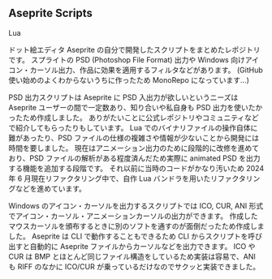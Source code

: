 ## Aseprite Scripts

<gh-repo-card name="Tsukina-7mochi/aseprite-scripts"></gh-repo-card>

<tech-tags>
Lua
</tech-tags>

ドット絵エディタ Aseprite の自分で開発したスクリプトをまとめたレポジトリです。
スプライトの PSD (Photoshop File Format) 出力や Windows 向けアイコン・カーソル出力、作品に効果を適用するフィルタなどがあります。
(GitHub 使い始めのよくわからないうちに作ったため MonoRepo になっています...)

PSD 出力スクリプトは Aseprite に PSD 入出力が欲しいというニーズは Aseprite ユーザーの間で一定数あり、知り合いや私自身も PSD 出力を使いたかったため作成しました。
ありがたいことに公式レポジトリやコミュニティなどで紹介してもらったりもしています。
Lua でのバイナリファイルの操作自体に難があったり、PSD ファイルの仕様の複雑さや情報が少ないことから開発には時間を要しました。
現在はアニメーション出力のために段階的に改修を進めており、PSD ファイルの解析がある程度済んだため実際に animated PSD を出力する機能を追加する段階です。
それ以前に当時のコードがかなり汚いため 2024 年 6 月現在リファクタリング中で、自作 Lua バンドラを用いたリファクタリングなどを進めています。

Windows のアイコン・カーソルを出力するスクリプトでは ICO, CUR, ANI 形式でアイコン・カーソル・アニメーションカーソルの出力ができます。
作成したマウスカーソルを頒布するときに別のソフトを通すのが面倒だったため作成しました。
Aseprite は CLI で動作することもできるため CLI からスクリプトを呼び出すと自動的に Aseprite ファイルからカーソルなどを出力できます。
ICO や CUR は BMP とほとんど同じファイル構造をしているため実装は容易で、ANI も RIFF のなかに ICO/CUR が乗っているだけなのでサクッと実装できました。

